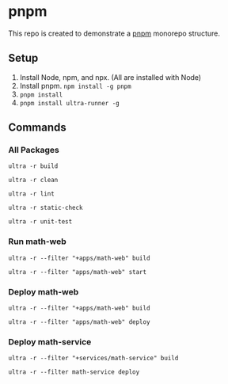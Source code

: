 # pnpm

This repo is created to demonstrate a [pnpm](https://pnpm.io/) monorepo structure.

## Setup

1. Install Node, npm, and npx. (All are installed with Node)
2. Install pnpm. `npm install -g pnpm`
3. `pnpm install`
4. `pnpm install ultra-runner -g`

## Commands

### All Packages

`ultra -r build`

`ultra -r clean`

`ultra -r lint`

`ultra -r static-check`

`ultra -r unit-test`

### Run math-web

`ultra -r --filter "+apps/math-web" build`

`ultra -r --filter "apps/math-web" start`

### Deploy math-web

`ultra -r --filter "+apps/math-web" build`

`ultra -r --filter "apps/math-web" deploy`

### Deploy math-service

`ultra -r --filter "+services/math-service" build`

`ultra -r --filter math-service deploy`
